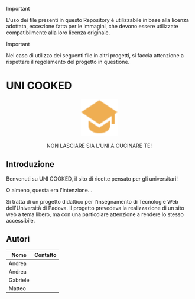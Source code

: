 > [!IMPORTANT]
> L'uso dei file presenti in questo Repository è utilizzabile in base alla licenza adottata, eccezione fatta per le immagini, che devono essere utilizzate compatibilmente alla loro licenza originale.

> [!IMPORTANT]
> Nel caso di utilizzo dei seguenti file in altri progetti, si faccia attenzione a rispettare il regolamento del progetto in questione.

# UNI COOKED
<p align="center">
  <img alt="logo del progetto" src="https://github.com/Uni-cooked/uni-cooked/blob/release/src/asset/icon/student-dark.svg" width="20%">
</p>
<p align="center">
    NON LASCIARE SIA L'UNI A CUCINARE TE!
</p>

## Introduzione
Benvenuti su UNI COOKED, il sito di ricette pensato per gli universitari!

O almeno, questa era l'intenzione...

Si tratta di un progetto didattico per l'insegnamento di Tecnologie Web dell'Università di Padova.
Il progetto prevedeva la realizzazione di un sito web a tema libero, ma con una particolare attenzione a rendere lo stesso accessibile.

## Autori

|             Nome              |                   Contatto                   |
| ----------------------------- | -------------------------------------------- |
| Andrea                        |                                              |
| Andrea                        |                                              |
| Gabriele                      |                                              |
| Matteo                        |                                              |
